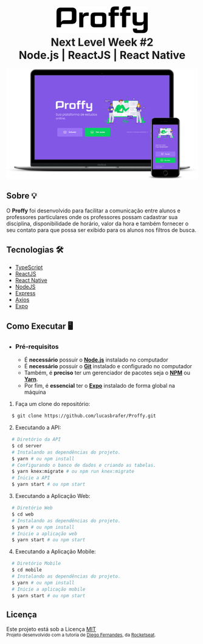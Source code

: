 <h1 align="center">
    <img alt="Proffy" src="github_files/logo.svg" height="70px" />
    <br>Next Level Week #2<br/>
    Node.js | ReactJS | React Native
</h1>

<p align="center">
  <img alt="interface" width="600px" src="./github_files/mockup.png" />
<p>

## Sobre 💡
O **Proffy** foi desenvolvido para facilitar a comunicação entre alunos e professores particulares onde os professores possam cadastrar sua disciplina, disponibilidade de horário, valor da hora e também fornecer o seu contato para que possa ser exibido para os alunos nos filtros de busca.

## Tecnologias 🛠️
- [TypeScript](https://www.typescriptlang.org/)
- [ReactJS](https://pt-br.reactjs.org/)
- [React Native](https://reactnative.dev/)
- [NodeJS](https://nodejs.org/en/)
- [Express](https://expressjs.com/)
- [Axios](https://github.com/axios/axios)
- [Expo](https://expo.io/)

## Como Executar 🖥️

- ### **Pré-requisitos**

  - É **necessário** possuir o **[Node.js](https://nodejs.org/en/)** instalado no computador
  - É **necessário** possuir o **[Git](https://git-scm.com/)** instalado e configurado no computador
  - Também, é **preciso** ter um gerenciador de pacotes seja o **[NPM](https://www.npmjs.com/)** ou **[Yarn](https://yarnpkg.com/)**.
  - Por fim, é **essencial** ter o **[Expo](https://expo.io/)** instalado de forma global na máquina

1. Faça um clone do repositório:

```sh
  $ git clone https://github.com/lucasbrafer/Proffy.git
```

2. Executando a API:

```sh
  # Diretório da API
  $ cd server
  # Instalando as dependências do projeto.
  $ yarn # ou npm install
  # Configurando o banco de dados e criando as tabelas.
  $ yarn knex:migrate # ou npm run knex:migrate
  # Inicie a API
  $ yarn start # ou npm start
```

3. Executando a Aplicação Web:

```sh
  # Diretório Web
  $ cd web
  # Instalando as dependências do projeto.
  $ yarn # ou npm install
  # Inicie a aplicação web
  $ yarn start # ou npm start
```

4. Executando a Aplicação Mobile:

```sh
  # Diretório Mobile
  $ cd mobile
  # Instalando as dependências do projeto.
  $ yarn # ou npm install
  # Inicie a aplicação mobile
  $ yarn start # ou npm start
```

## Licença
Este projeto está sob a Licença [MIT](LICENSE.md)<br/>
<sup>Projeto desenvolvido com a tutoria de [Diego Fernandes](https://github.com/diego3g), da [Rocketseat](rocketseat.com.br).</sup>
